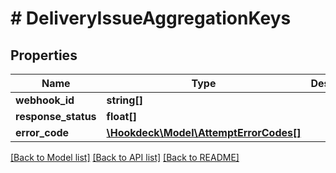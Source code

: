# # DeliveryIssueAggregationKeys

## Properties

Name | Type | Description | Notes
------------ | ------------- | ------------- | -------------
**webhook_id** | **string[]** |  |
**response_status** | **float[]** |  |
**error_code** | [**\Hookdeck\Model\AttemptErrorCodes[]**](AttemptErrorCodes.md) |  |

[[Back to Model list]](../../README.md#models) [[Back to API list]](../../README.md#endpoints) [[Back to README]](../../README.md)
